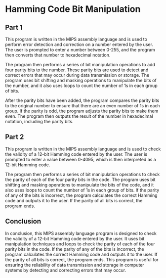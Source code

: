 # Hamming Code Bit Manipulation

## Part 1

This program is written in the MIPS assembly language and is used to perform error detection and correction on a number entered by the user. The user is prompted to enter a number between 0-255, and the program then converts that number to hexadecimal notation.

The program then performs a series of bit manipulation operations to add four parity bits to the number. These parity bits are used to detect and correct errors that may occur during data transmission or storage. The program uses bit shifting and masking operations to manipulate the bits of the number, and it also uses loops to count the number of 1s in each group of bits.

After the parity bits have been added, the program compares the parity bits to the original number to ensure that there are an even number of 1s in each group. If the parity is odd, the program adjusts the parity bits to make them even. The program then outputs the result of the number in hexadecimal notation, including the parity bits.

## Part 2

This program is written in the MIPS assembly language and is used to check the validity of a 12-bit Hamming code entered by the user. The user is prompted to enter a value between 0-4095, which is then interpreted as a 12-bit Hamming code.

The program then performs a series of bit manipulation operations to check the parity of each of the four parity bits in the code. The program uses bit shifting and masking operations to manipulate the bits of the code, and it also uses loops to count the number of 1s in each group of bits. If the parity of any of the bits is incorrect, the program calculates the correct Hamming code and outputs it to the user. If the parity of all bits is correct, the program ends.

## Conclusion

In conclusion, this MIPS assembly language program is designed to check the validity of a 12-bit Hamming code entered by the user. It uses bit manipulation techniques and loops to check the parity of each of the four parity bits in the code. If the parity of any of the bits is incorrect, the program calculates the correct Hamming code and outputs it to the user. If the parity of all bits is correct, the program ends. This program is useful for ensuring the reliability of data transmission and storage in computer systems by detecting and correcting errors that may occur.
